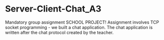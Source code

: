 # Server-Client-Chat_A3
Mandatory group assignment
SCHOOL PROJECT!
Assignment involves TCP socket programming - we built a chat application.
The chat application is written after the chat protocol created by the teacher. 
